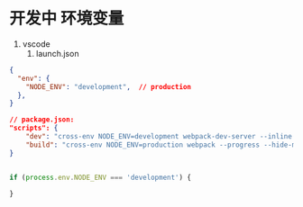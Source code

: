 # 开发中 环境变量
1. vscode
   1. launch.json 

```json
{
  "env": {
    "NODE_ENV": "development",  // production
  },
}

// package.json:
"scripts": {
    "dev": "cross-env NODE_ENV=development webpack-dev-server --inline --hot --port 8086",
    "build": "cross-env NODE_ENV=production webpack --progress --hide-modules"
}
```

```js

if (process.env.NODE_ENV === 'development') {
  
}

```